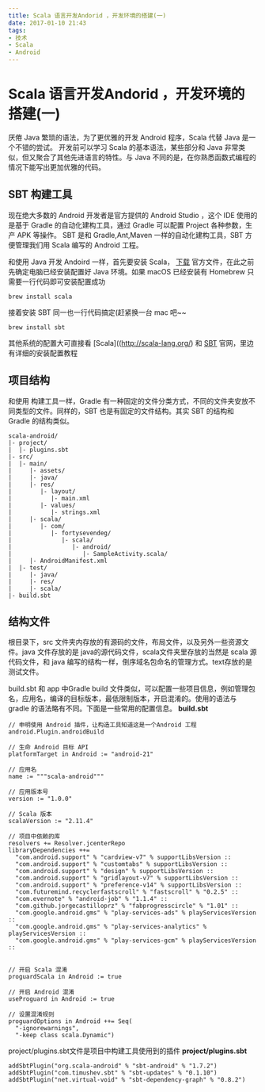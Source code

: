 ```yaml
---
title: Scala 语言开发Andorid ，开发环境的搭建(一)
date: 2017-01-10 21:43
tags:
- 技术
- Scala
- Android
---
```


# Scala 语言开发Andorid ，开发环境的搭建(一)

厌倦 Java 繁琐的语法，为了更优雅的开发 Android 程序，Scala 代替 Java 是一个不错的尝试。 开发前可以学习 Scala 的基本语法，某些部分和 Java 非常类似，但又聚合了其他先进语言的特性。与 Java 不同的是，在你熟悉函数式编程的情况下能写出更加优雅的代码。

## SBT 构建工具
现在绝大多数的 Android 开发者是官方提供的 Android Studio ，这个 IDE 使用的是基于 Gradle 的自动化建构工具，通过 Gradle 可以配置 Project 各种参数，生产 APK 等操作。
SBT 是和 Gradle,Ant,Maven 一样的自动化建构工具，SBT 方便管理我们用 Scala 编写的 Android 工程。

和使用 Java 开发 Andoird 一样，首先要安装 Scala， [下载](http://scala-lang.org/download/) 官方文件，在此之前先确定电脑已经安装配置好 Java 环境。如果 macOS 已经安装有 Homebrew 只需要一行代码即可安装配置成功
```
brew install scala
```
接着安装 SBT 同一也一行代码搞定(赶紧换一台 mac 吧~~
```
brew install sbt
```
其他系统的配置大可直接看 [Scala]((http://scala-lang.org/) 和 [SBT](http://www.scala-sbt.org/index.html) 官网，里边有详细的安装配置教程


## 项目结构
和使用 构建工具一样，Gradle 有一种固定的文件分类方式，不同的文件夹安放不同类型的文件。同样的，SBT 也是有固定的文件结构。其实 SBT 的结构和 Gradle 的结构类似。

```
scala-android/
|- project/
|  |- plugins.sbt 
|- src/
|  |- main/
|     |- assets/
|     |- java/
|     |- res/
|        |- layout/
|           |- main.xml
|        |- values/
|           |- strings.xml
|     |- scala/
|        |- com/
|           |- fortysevendeg/
|              |- scala/
|                 |- android/
|                    |- SampleActivity.scala/
|     |- AndroidManifest.xml
|  |- test/
|     |- java/
|     |- res/
|     |- scala/
|- build.sbt
```

## 结构文件

根目录下，src 文件夹内存放的有源码的文件，布局文件，以及另外一些资源文件。java 文件存放的是 java的源代码文件，scala文件夹里存放的当然是 scala 源代码文件，和 java 编写的结构一样，倒序域名包命名的管理方式。text存放的是测试文件。

build.sbt 和 app 中Gradle build  文件类似，可以配置一些项目信息，例如管理包名，应用名，编译的目标版本，最低限制版本，开启混淆的。使用的语法与 gradle 的语法略有不同。下面是一些常用的配置信息。
**build.sbt**
```
// 申明使用 Android 插件，让构造工具知道这是一个Android 工程
android.Plugin.androidBuild
​    
// 生命 Android 目标 API 
platformTarget in Android := "android-21"

// 应用名
name := """scala-android"""

// 应用版本号
version := "1.0.0"

// Scala 版本
scalaVersion := "2.11.4"

// 项目中依赖的库
resolvers += Resolver.jcenterRepo
libraryDependencies ++=
  "com.android.support" % "cardview-v7" % supportLibsVersion ::
  "com.android.support" % "customtabs" % supportLibsVersion ::
  "com.android.support" % "design" % supportLibsVersion ::
  "com.android.support" % "gridlayout-v7" % supportLibsVersion ::
  "com.android.support" % "preference-v14" % supportLibsVersion ::
  "com.futuremind.recyclerfastscroll" % "fastscroll" % "0.2.5" ::
  "com.evernote" % "android-job" % "1.1.4" ::
  "com.github.jorgecastilloprz" % "fabprogresscircle" % "1.01" ::
  "com.google.android.gms" % "play-services-ads" % playServicesVersion ::
  "com.google.android.gms" % "play-services-analytics" % playServicesVersion ::
  "com.google.android.gms" % "play-services-gcm" % playServicesVersion ::


// 开启 Scala 混淆
proguardScala in Android := true

// 开启 Android 混淆
useProguard in Android := true

// 设置混淆规则
proguardOptions in Android ++= Seq(
  "-ignorewarnings",
  "-keep class scala.Dynamic")
```


project/plugins.sbt文件是项目中构建工具使用到的插件
**project/plugins.sbt**
```
addSbtPlugin("org.scala-android" % "sbt-android" % "1.7.2")
addSbtPlugin("com.timushev.sbt" % "sbt-updates" % "0.1.10")
addSbtPlugin("net.virtual-void" % "sbt-dependency-graph" % "0.8.2")
```











```

```